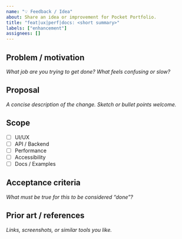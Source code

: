 ```yaml
---
name: "💡 Feedback / Idea"
about: Share an idea or improvement for Pocket Portfolio.
title: "feat|ux|perf|docs: <short summary>"
labels: ["enhancement"]
assignees: []
---
```


## Problem / motivation
_What job are you trying to get done? What feels confusing or slow?_

## Proposal
_A concise description of the change. Sketch or bullet points welcome._

## Scope
- [ ] UI/UX
- [ ] API / Backend
- [ ] Performance
- [ ] Accessibility
- [ ] Docs / Examples

## Acceptance criteria
_What must be true for this to be considered “done”?_

## Prior art / references
_Links, screenshots, or similar tools you like._
